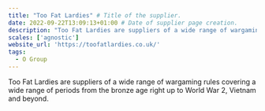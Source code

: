 ```yaml
---
title: "Too Fat Lardies" # Title of the supplier.
date: 2022-09-22T13:09:13+01:00 # Date of supplier page creation.
description: "Too Fat Lardies are suppliers of a wide range of wargaming rules covering a wide range of periods from the bronze age right up to World War 2, Vietnam and beyond."
scales: ['agnostic']
website_url: 'https://toofatlardies.co.uk/'
tags:
  - O Group
---
```


Too Fat Lardies are suppliers of a wide range of wargaming rules covering a wide range of periods from the bronze age right up to World War 2, Vietnam and beyond.
